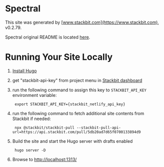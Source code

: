 # Spectral

This site was generated by [www.stackbit.com](https://www.stackbit.com), v0.2.79.

Spectral original README is located [here](./README.theme.md).

# Running Your Site Locally

1. [Install Hugo](https://gohugo.io/getting-started/quick-start/#step-1-install-hugo)

1. get "stackbit-api-key" from project menu in [Stackbit dashboard](https://app.stackbit.com/dashboard)

1. run the following command to assign this key to `STACKBIT_API_KEY` environment variable:

        export STACKBIT_API_KEY={stackbit_netlify_api_key}

1. run the following command to fetch additional site contents from Stackbit if needed:

        npx @stackbit/stackbit-pull --stackbit-pull-api-url=https://api.stackbit.com/pull/5db20ad7d65f0700133894d9

1. Build the site and start the Hugo server with drafts enabled

        hugo server -D

1. Browse to [http://localhost:1313/](http://localhost:1313/)
